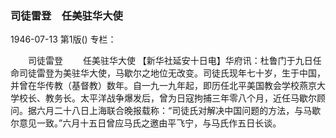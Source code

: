### 司徒雷登　任美驻华大使

1946-07-13
第1版()
专栏：

　　司徒雷登
　　任美驻华大使
    【新华社延安十日电】华府讯：杜鲁门于九日任命司徒雷登为美驻华大使，马歇尔之地位无改变。司徒氏现年七十岁，生于中国，并曾在华传教（基督教）数年。自一九一九年起，即历任北平美国教会学校燕京大学校长、教务长。太平洋战争爆发后，曾为日寇拘捕三年零八个月，近任马歇尔顾问。据六月二十八日上海联合晚报载称：“司徒氏对解决中国问题的方法，与马歇尔意见一致。”六月十五日曾应马氏之邀由平飞宁，与马氏作五日长谈。
